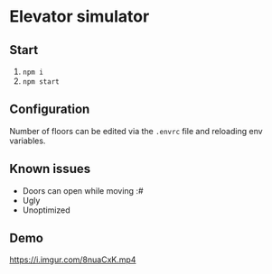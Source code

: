 # Elevator simulator

## Start
1. `npm i`
2. `npm start`

## Configuration
Number of floors can be edited via the `.envrc` file and reloading env variables.

## Known issues
- Doors can open while moving :#
- Ugly
- Unoptimized

## Demo
https://i.imgur.com/8nuaCxK.mp4
